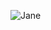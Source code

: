 ![Jane](https://github.com/EslamFouad1/Meta-Front-End-Bootcamp/assets/61659157/c3c1daa8-2a79-48da-81b8-dc5996a9a9aa)

